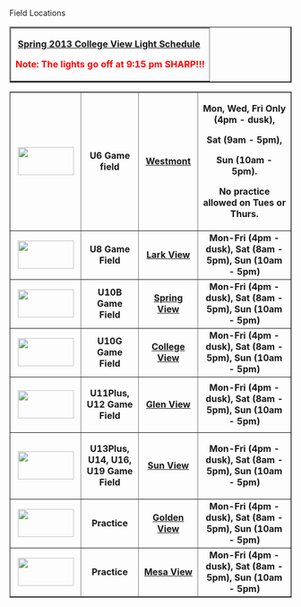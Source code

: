 <p>Field Locations</p>
<div align="center">
<table border="2" cellpadding="3" cellspacing="3" style="border-collapse:collapse">
<tbody><tr>
<td width="100%">
<p align="center"><font color="#FF0000"><b>
<a href="/docs/College_View_Light_Schedule_020613.pdf">Spring 2013 College View Light Schedule</a>  </b></font></p>
<p align="center"><b><font color="#FF0000">Note: The lights go off at 9:15 pm SHARP!!!</font></b></p>
</td>
</tr>
</tbody></table>
</div>
<center>
<table border="1" cellspacing="1"><tbody><tr>
<td style="text-align:center;width:124px;height:178px"><b>
<a href="http://www.ayso55.org/fieldloc/fieldmaps" rel="nofollow">
<img border="0" height="50" src="http://www.ayso55.org/images/button_soccer_field.gif" width="100" /></a></b></td>
<td style="text-align:center;width:109px;height:178px"><b>U6 Game field</b></td>
<td style="text-align:center;width:103px;height:178px">
<p><b><a href="http://www.ayso55.org/fieldloc/fieldmaps" rel="nofollow">Westmont</a></b></p></td>
<td style="text-align:center;width:278px;height:178px">
<p><b>
<span style="FONT-WEIGHT:bold">
        Mon, Wed, Fri Only (4pm - dusk), </span></b>
</p><p><b>
<span style="FONT-WEIGHT:bold">
        Sat (9am - 5pm), </span></b>
</p><p><b>
<span style="FONT-WEIGHT:bold">
        Sun (10am - 5pm). </span></b>
</p><p><b>
<span style="FONT-WEIGHT:bold">
        No 
        practice allowed on Tues or Thurs.</span></b></p></td>
</tr>
<tr>
<td style="text-align:center;width:124px;height:54px"><b>
<a href="http://www.ayso55.org/fieldloc/fieldmaps" rel="nofollow">
<img border="0" height="50" src="http://www.ayso55.org/images/button_soccer_field.gif" width="100" /></a></b></td>
<td style="text-align:center;width:109px;height:54px"><b>U8 Game Field</b></td>
<td style="text-align:center;width:103px;height:54px"><b><a href="http://www.ayso55.org/fieldloc/fieldmaps" rel="nofollow">Lark View</a></b></td>
<td style="text-align:center;width:278px;height:54px"><b>Mon-Fri (4pm - dusk), Sat (8am - 5pm), Sun (10am - 5pm)</b></td>
</tr>
<tr>
<td style="text-align:center;width:124px;height:54px"><b>
<a href="http://www.ayso55.org/fieldloc/fieldmaps" rel="nofollow">
<img border="0" height="50" src="http://www.ayso55.org/images/button_soccer_field.gif" width="100" /></a></b></td>
<td style="text-align:center;width:109px;height:54px"><b>U10B Game Field</b></td>
<td style="text-align:center;width:103px;height:54px"><b><a href="http://www.ayso55.org/fieldloc/fieldmaps" rel="nofollow">Spring View</a></b></td>
<td style="text-align:center;width:278px;height:54px"><b>Mon-Fri (4pm - dusk), Sat (8am - 5pm), Sun (10am - 5pm)</b></td>
</tr>
<tr>
<td style="text-align:center;width:124px;height:54px"><b>
<a href="http://www.ayso55.org/fieldloc/fieldmaps" rel="nofollow">
<img border="0" height="50" src="http://www.ayso55.org/images/button_soccer_field.gif" width="100" /></a></b></td>
<td style="text-align:center;width:109px;height:54px"><b>U10G Game Field</b></td>
<td style="text-align:center;width:103px;height:54px"><b>
<a href="http://www.ayso55.org/fieldloc/fieldmaps" rel="nofollow">College View</a></b></td>
<td style="text-align:center;width:278px;height:54px"><b>Mon-Fri (4pm - dusk), Sat (8am - 5pm), Sun (10am - 5pm)</b></td>
</tr>
<tr>
<td style="text-align:center;width:124px;height:71px"><b>
<a href="http://www.ayso55.org/fieldloc/fieldmaps" rel="nofollow">
<img border="0" height="50" src="http://www.ayso55.org/images/button_soccer_field.gif" width="100" /></a></b></td>
<td style="text-align:center;width:109px;height:71px">
<p><b>
<span style="FONT-WEIGHT:bold">
      U11Plus, U12 Game Field</span></b></p></td>
<td style="text-align:center;width:103px;height:71px"><b><a href="http://www.ayso55.org/fieldloc/fieldmaps" rel="nofollow">Glen View</a></b></td>
<td style="text-align:center;width:278px;height:71px"><b>Mon-Fri (4pm - dusk), Sat (8am - 5pm), Sun (10am - 5pm)</b></td>
</tr>
<tr>
<td style="text-align:center;width:124px;height:91px"><b>
<a href="http://www.ayso55.org/fieldloc/fieldmaps" rel="nofollow">
<img border="0" height="50" src="http://www.ayso55.org/images/button_soccer_field.gif" width="100" /></a></b></td>
<td style="text-align:center;width:109px;height:91px">
<p><b>
<span style="FONT-WEIGHT:bold">
      U13Plus, U14, U16, U19 Game Field</span></b></p></td>
<td style="text-align:center;width:103px;height:91px"><b><a href="http://www.ayso55.org/fieldloc/fieldmaps" rel="nofollow">Sun View</a></b></td>
<td style="text-align:center;width:278px;height:91px"><b>Mon-Fri (4pm - dusk), Sat (8am - 5pm), Sun (10am - 5pm)</b></td>
</tr>
<tr>
<td style="text-align:center;width:124px;height:54px"><b>
<a href="http://www.ayso55.org/fieldloc/fieldmaps" rel="nofollow">
<img border="0" height="50" src="http://www.ayso55.org/images/button_soccer_field.gif" width="100" /></a></b></td>
<td style="text-align:center;width:109px;height:54px"><b>Practice</b></td>
<td style="text-align:center;width:103px;height:54px"><b><a href="http://www.ayso55.org/fieldloc/fieldmaps" rel="nofollow">Golden View</a></b></td>
<td style="text-align:center;width:278px;height:54px"><b>Mon-Fri (4pm - dusk), Sat (8am - 5pm), Sun (10am - 5pm)</b></td>
</tr>
<tr>
<td style="text-align:center;width:124px;height:54px"><b>
<a href="http://www.ayso55.org/fieldloc/fieldmaps" rel="nofollow">
<img border="0" height="50" src="http://www.ayso55.org/images/button_soccer_field.gif" width="100" /></a></b></td>
<td style="text-align:center;width:109px;height:54px"><b>Practice</b></td>
<td style="text-align:center;width:103px;height:54px"><b><a href="http://www.ayso55.org/fieldloc/fieldmaps" rel="nofollow">Mesa View</a></b></td>
<td style="text-align:center;width:278px;height:54px"><b>Mon-Fri (4pm - dusk), Sat (8am - 5pm), Sun (10am - 5pm)</b></td></tr></tbody></table></div></td></tr></tbody></table>
</center>
